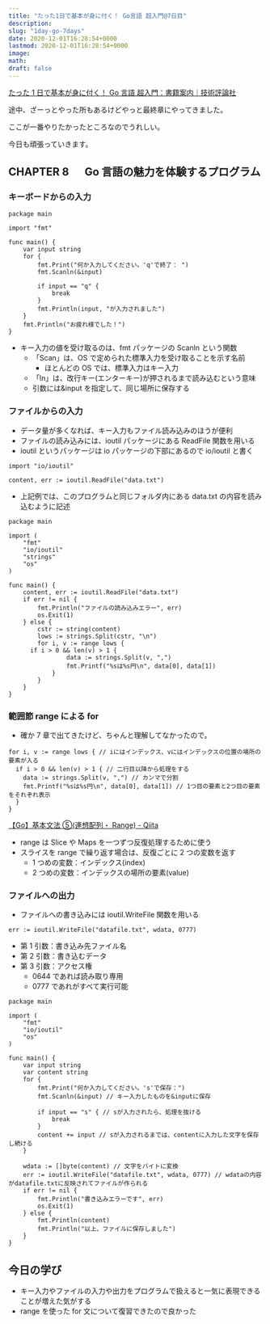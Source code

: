 ```yaml
---
title: "たった1日で基本が身に付く！ Go言語 超入門@7日目"
description:
slug: "1day-go-7days"
date: 2020-12-01T16:28:54+0000
lastmod: 2020-12-01T16:28:54+0000
image:
math:
draft: false
---
```


[たった 1 日で基本が身に付く！ Go 言語 超入門：書籍案内｜技術評論社](https://gihyo.jp/book/2020/978-4-297-11617-0)

途中、ざーっとやった所もあるけどやっと最終章にやってきました。

ここが一番やりたかったところなのでうれしい。

今日も頑張っていきます。

## CHAPTER 8 　 Go 言語の魅力を体験するプログラム

### キーボードからの入力

```
package main

import "fmt"

func main() {
	var input string
	for {
		fmt.Print("何か入力してください。'q'で終了： ")
		fmt.Scanln(&input)

		if input == "q" {
			break
		}
		fmt.Println(input, "が入力されました")
	}
	fmt.Println("お疲れ様でした！")
}
```

- キー入力の値を受け取るのは、fmt パッケージの Scanln という関数
  - 「Scan」は、OS で定められた標準入力を受け取ることを示す名前
    - ほとんどの OS では、標準入力はキー入力
  - 「ln」は、改行キー(エンターキー)が押されるまで読み込むという意味
  - 引数には&input を指定して、同じ場所に保存する

### ファイルからの入力

- データ量が多くなれば、キー入力もファイル読み込みのほうが便利
- ファイルの読み込みには、ioutil パッケージにある ReadFile 関数を用いる
- ioutil というパッケージは io パッケージの下部にあるので io/ioutil と書く

```
import "io/ioutil"

content, err := ioutil.ReadFile("data.txt")
```

- 上記例では、このプログラムと同じフォルダ内にある data.txt の内容を読み込むように記述

```
package main

import (
	"fmt"
	"io/ioutil"
	"strings"
	"os"
)

func main() {
	content, err := ioutil.ReadFile("data.txt")
	if err != nil {
		fmt.Println("ファイルの読み込みエラー", err)
		os.Exit(1)
	} else {
		cstr := string(content)
		lows := strings.Split(cstr, "\n")
		for i, v := range lows {
      if i > 0 && len(v) > 1 {
				data := strings.Split(v, ",")
				fmt.Printf("%sは%s円\n", data[0], data[1])
			}
		}
	}
}
```

### 範囲節 range による for

- 確か 7 章で出てきたけど、ちゃんと理解してなかったので。

```
for i, v := range lows { // iにはインデックス、vにはインデックスの位置の場所の要素が入る
  if i > 0 && len(v) > 1 { // 二行目以降から処理をする
    data := strings.Split(v, ",") // カンマで分割
    fmt.Printf("%sは%s円\n", data[0], data[1]) // 1つ目の要素と2つ目の要素をそれぞれ表示
  }
}
```

[【Go】基本文法 ⑤\(連想配列・ Range\) \- Qiita](https://qiita.com/k-penguin-sato/items/a320072fa09502bde3e9)

- range は Slice や Maps を一つずつ反復処理するために使う
- スライスを range で繰り返す場合は、反復ごとに 2 つの変数を返す
  - 1 つめの変数：インデックス(index)
  - 2 つめの変数：インデックスの場所の要素(value)

### ファイルへの出力

- ファイルへの書き込みには ioutil.WriteFile 関数を用いる

```
err := ioutil.WriteFile("datafile.txt", wdata, 0777)
```

- 第 1 引数：書き込み先ファイル名
- 第 2 引数：書き込むデータ
- 第 3 引数：アクセス権
  - 0644 であれば読み取り専用
  - 0777 であれがすべて実行可能

```
package main

import (
	"fmt"
	"io/ioutil"
	"os"
)

func main() {
	var input string
	var content string
	for {
		fmt.Print("何か入力してください。's'で保存：")
		fmt.Scanln(&input) // キー入力したものを&inputに保存

		if input == "s" { // sが入力されたら、処理を抜ける
			break
		}
		content += input // sが入力されるまでは、contentに入力した文字を保存し続ける
	}

	wdata := []byte(content) // 文字をバイトに変換
	err := ioutil.WriteFile("datafile.txt", wdata, 0777) // wdataの内容がdatafile.txtに反映されてファイルが作られる
	if err != nil {
		fmt.Println("書き込みエラーです", err)
		os.Exit(1)
	} else {
		fmt.Println(content)
		fmt.Println("以上、ファイルに保存しました")
	}
}
```

## 今日の学び

- キー入力やファイルの入力や出力をプログラムで扱えると一気に表現できることが増えた気がする
- range を使った for 文について復習できたので良かった
